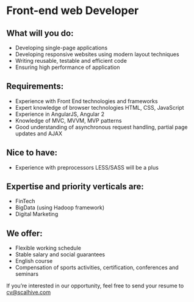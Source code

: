 # Front-end web Developer

## What will you do:
- Developing single-page applications
- Developing responsive websites using modern layout techniques
- Writing reusable, testable and efficient code
- Ensuring high performance of application

## Requirements:
- Experience with Front End technologies and frameworks
- Expert knowledge of browser technologies HTML, CSS, JavaScript
- Experience in AngularJS, Angular 2
- Knowledge of MVC, MVVM, MVP patterns
- Good understanding of asynchronous request handling, partial page updates and AJAX

## Nice to have:
- Experience with preprocessors LESS/SASS will be a plus

## Expertise and priority verticals are:
- FinTech
- BigData (using Hadoop framework)
- Digital Marketing

## We offer:
- Flexible working schedule
- Stable salary and social guarantees
- English course
- Compensation of sports activities, certification, conferences and seminars




If you’re interested in our opportunity, feel free to send your resume to
cv@scalhive.com